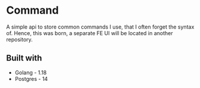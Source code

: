 # Command

A simple api to store common commands I use, that I often forget the syntax of. 
Hence, this was born, a separate FE UI will be located in another repository.

## Built with
* Golang - 1.18
* Postgres - 14